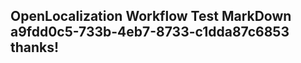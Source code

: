 <properties
ms.topic="hero-topic"
ms.test1="hero-topic"
ms.test2="test"/>

## OpenLocalization Workflow Test MarkDown a9fdd0c5-733b-4eb7-8733-c1dda87c6853 thanks!
